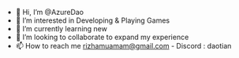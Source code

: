- 👋 Hi, I’m @AzureDao
- 👀 I’m interested in Developing & Playing Games
- 🌱 I’m currently learning new
- 💞️ I’m looking to collaborate to expand my experience
- 📫 How to reach me rizhamuamam@gmail.com - Discord : daotian

<!---
AzureDao/AzureDao is a ✨ special ✨ repository because its `README.md` (this file) appears on your GitHub profile.
You can click the Preview link to take a look at your changes.
--->
